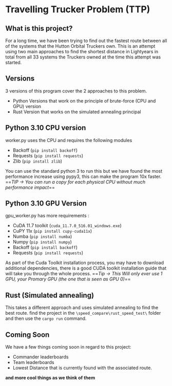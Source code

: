 

# Travelling Trucker Problem (TTP)

## What is this project?
For a long time, we have been trying to find out the fastest route between all of the systems that the Hutton Orbital Truckers own. This is an attempt using two main approaches to find the shortest distance in Lightyears in total from all 33 systems the Truckers owned at the time this attempt was started. 

## Versions
3 versions of this program cover the 2 approaches to this problem.
- Python Versions that work on the principle of brute-force (CPU and GPU) version
- Rust Version that works on the simulated annealing principal 

## Python 3.10 CPU version
worker.py uses the CPU and requires the following modules
- Backoff (`pip install backoff`)
- Requests (`pip install requests`)
- Zlib (`pip install zlib`)

You can use the standard python 3 to run this but we have found the most performance increase using pypy3, this can make the program 10x faster.
==*TIP -> You can run a copy for each physical CPU without much performance impact*==

## Python 3.10 GPU Version
gpu_worker.py  has more requirements :
- CuDA 11.7 toolkit (`cuda_11.7.0_516.01_windows.exe`)
- CuPY 11x (`pip install cupy-cuda11x`)
- Numba (`pip install numba`)
- Numpy (`pip install numpy`)
- Backoff (`pip install backoff`)
- Requests (`pip install requests`)

As part of the Cuda Toolkit installation process, you may have to download additional dependencies, there is a good CUDA toolkit installation guide that will take you through the whole process.
==*Tip -> This Will only ever use 1 GPU, your Promary GPU (the one that is seen as GPU 0)*==

## Rust (Simulated annealing)
This takes a different approach and uses simulated annealing to find the best route.
find the project in the `\speed_compare\rust_speed_test\` folder and then use the `cargo run` command.

## Coming Soon
We have a few things coming soon in regard to this project:
- Commander leaderboards 
- Team leaderboards
- Lowest Distance that is currently found with the associated route.

**and more cool things as we think of them**
